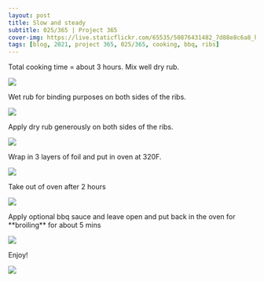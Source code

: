 ```yaml
---
layout: post
title: Slow and steady
subtitle: 025/365 | Project 365
cover-img: https://live.staticflickr.com/65535/50876431482_7d88e8c6a8_h.jpg
tags: [blog, 2021, project 365, 025/365, cooking, bbq, ribs]
---
```

Total cooking time = about 3 hours.
Mix well dry rub.
<p class="post-img-wrap">
  <img src="https://live.staticflickr.com/65535/50875188158_c0978f4a06_h.jpg">
</p>
Wet rub for binding purposes on both sides of the ribs.
<p class="post-img-wrap">
  <img src="https://live.staticflickr.com/65535/50875895241_3213e09748_h.jpg">
</p>
Apply dry rub generously on both sides of the ribs.
<p class="post-img-wrap">
  <img src="https://live.staticflickr.com/65535/50876011962_7688a97bbe_h.jpg">
</p>
Wrap in 3 layers of foil and put in oven at 320F.
<p class="post-img-wrap">
  <img src="https://live.staticflickr.com/65535/50875907976_85d95d59bd_h.jpg">
</p>
Take out of oven after 2 hours
<p class="post-img-wrap">
  <img src="https://live.staticflickr.com/65535/50876430682_790f31c637_h.jpg">
</p>
Apply optional bbq sauce and leave open and put back in the oven for **broiling** for about 5 mins
<p class="post-img-wrap">
  <img src="https://live.staticflickr.com/65535/50875619458_875b0f12c2_h.jpg">
</p>
Enjoy!
<p class="post-img-wrap">
  <img src="https://live.staticflickr.com/65535/50876856251_db076f2f88_o.jpg">
</p>
